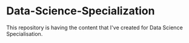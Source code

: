 # Data-Science-Specialization
This repository is having the content that I've created for Data Science Specialisation.
